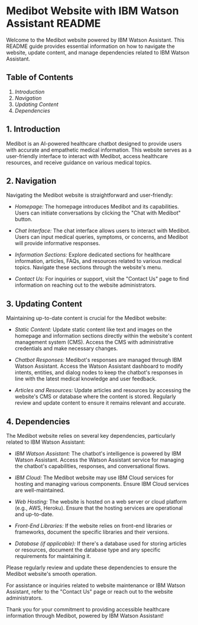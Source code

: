 # Medibot Website with IBM Watson Assistant README

Welcome to the Medibot website powered by IBM Watson Assistant. This README guide provides essential information on how to navigate the website, update content, and manage dependencies related to IBM Watson Assistant.

## Table of Contents
1. *Introduction*
2. *Navigation*
3. *Updating Content*
4. *Dependencies*

## 1. Introduction
Medibot is an AI-powered healthcare chatbot designed to provide users with accurate and empathetic medical information. This website serves as a user-friendly interface to interact with Medibot, access healthcare resources, and receive guidance on various medical topics.

## 2. Navigation
Navigating the Medibot website is straightforward and user-friendly:

- *Homepage:* The homepage introduces Medibot and its capabilities. Users can initiate conversations by clicking the "Chat with Medibot" button.

- *Chat Interface:* The chat interface allows users to interact with Medibot. Users can input medical queries, symptoms, or concerns, and Medibot will provide informative responses.

- *Information Sections:* Explore dedicated sections for healthcare information, articles, FAQs, and resources related to various medical topics. Navigate these sections through the website's menu.

- *Contact Us:* For inquiries or support, visit the "Contact Us" page to find information on reaching out to the website administrators.

## 3. Updating Content
Maintaining up-to-date content is crucial for the Medibot website:

- *Static Content:* Update static content like text and images on the homepage and information sections directly within the website's content management system (CMS). Access the CMS with administrative credentials and make necessary changes.

- *Chatbot Responses:* Medibot's responses are managed through IBM Watson Assistant. Access the Watson Assistant dashboard to modify intents, entities, and dialog nodes to keep the chatbot's responses in line with the latest medical knowledge and user feedback.

- *Articles and Resources:* Update articles and resources by accessing the website's CMS or database where the content is stored. Regularly review and update content to ensure it remains relevant and accurate.

## 4. Dependencies
The Medibot website relies on several key dependencies, particularly related to IBM Watson Assistant:

- *IBM Watson Assistant:* The chatbot's intelligence is powered by IBM Watson Assistant. Access the Watson Assistant service for managing the chatbot's capabilities, responses, and conversational flows.

- *IBM Cloud:* The Medibot website may use IBM Cloud services for hosting and managing various components. Ensure IBM Cloud services are well-maintained.

- *Web Hosting:* The website is hosted on a web server or cloud platform (e.g., AWS, Heroku). Ensure that the hosting services are operational and up-to-date.

- *Front-End Libraries:* If the website relies on front-end libraries or frameworks, document the specific libraries and their versions.

- *Database (if applicable):* If there's a database used for storing articles or resources, document the database type and any specific requirements for maintaining it.

Please regularly review and update these dependencies to ensure the Medibot website's smooth operation.

For assistance or inquiries related to website maintenance or IBM Watson Assistant, refer to the "Contact Us" page or reach out to the website administrators.

Thank you for your commitment to providing accessible healthcare information through Medibot, powered by IBM Watson Assistant!
